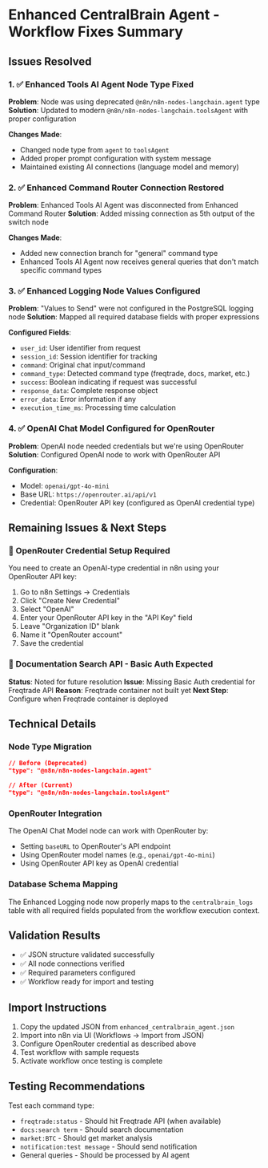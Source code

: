 # Enhanced CentralBrain Agent - Workflow Fixes Summary

## Issues Resolved

### 1. ✅ Enhanced Tools AI Agent Node Type Fixed

**Problem**: Node was using deprecated `@n8n/n8n-nodes-langchain.agent` type
**Solution**: Updated to modern `@n8n/n8n-nodes-langchain.toolsAgent` with proper configuration

**Changes Made**:

- Changed node type from `agent` to `toolsAgent`
- Added proper prompt configuration with system message
- Maintained existing AI connections (language model and memory)

### 2. ✅ Enhanced Command Router Connection Restored

**Problem**: Enhanced Tools AI Agent was disconnected from Enhanced Command Router
**Solution**: Added missing connection as 5th output of the switch node

**Changes Made**:

- Added new connection branch for "general" command type
- Enhanced Tools AI Agent now receives general queries that don't match specific command types

### 3. ✅ Enhanced Logging Node Values Configured

**Problem**: "Values to Send" were not configured in the PostgreSQL logging node
**Solution**: Mapped all required database fields with proper expressions

**Configured Fields**:

- `user_id`: User identifier from request
- `session_id`: Session identifier for tracking
- `command`: Original chat input/command
- `command_type`: Detected command type (freqtrade, docs, market, etc.)
- `success`: Boolean indicating if request was successful
- `response_data`: Complete response object
- `error_data`: Error information if any
- `execution_time_ms`: Processing time calculation

### 4. ✅ OpenAI Chat Model Configured for OpenRouter

**Problem**: OpenAI node needed credentials but we're using OpenRouter
**Solution**: Configured OpenAI node to work with OpenRouter API

**Configuration**:

- Model: `openai/gpt-4o-mini`
- Base URL: `https://openrouter.ai/api/v1`
- Credential: OpenRouter API key (configured as OpenAI credential type)

## Remaining Issues & Next Steps

### 🔄 OpenRouter Credential Setup Required

You need to create an OpenAI-type credential in n8n using your OpenRouter API key:

1. Go to n8n Settings → Credentials
2. Click "Create New Credential"
3. Select "OpenAI"
4. Enter your OpenRouter API key in the "API Key" field
5. Leave "Organization ID" blank
6. Name it "OpenRouter account"
7. Save the credential

### 📝 Documentation Search API - Basic Auth Expected

**Status**: Noted for future resolution
**Issue**: Missing Basic Auth credential for Freqtrade API
**Reason**: Freqtrade container not built yet
**Next Step**: Configure when Freqtrade container is deployed

## Technical Details

### Node Type Migration

```json
// Before (Deprecated)
"type": "@n8n/n8n-nodes-langchain.agent"

// After (Current)
"type": "@n8n/n8n-nodes-langchain.toolsAgent"
```

### OpenRouter Integration

The OpenAI Chat Model node can work with OpenRouter by:

- Setting `baseURL` to OpenRouter's API endpoint
- Using OpenRouter model names (e.g., `openai/gpt-4o-mini`)
- Using OpenRouter API key as OpenAI credential

### Database Schema Mapping

The Enhanced Logging node now properly maps to the `centralbrain_logs` table with all required fields populated from the workflow execution context.

## Validation Results

- ✅ JSON structure validated successfully
- ✅ All node connections verified
- ✅ Required parameters configured
- ✅ Workflow ready for import and testing

## Import Instructions

1. Copy the updated JSON from `enhanced_centralbrain_agent.json`
2. Import into n8n via UI (Workflows → Import from JSON)
3. Configure OpenRouter credential as described above
4. Test workflow with sample requests
5. Activate workflow once testing is complete

## Testing Recommendations

Test each command type:

- `freqtrade:status` - Should hit Freqtrade API (when available)
- `docs:search term` - Should search documentation
- `market:BTC` - Should get market analysis
- `notification:test message` - Should send notification
- General queries - Should be processed by AI agent
